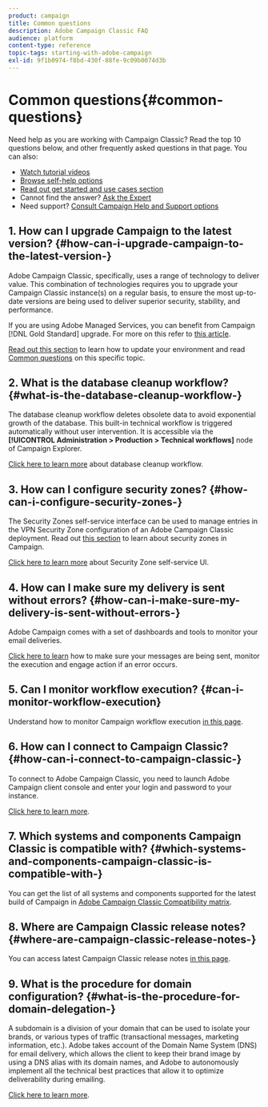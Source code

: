 ```yaml
---
product: campaign
title: Common questions
description: Adobe Campaign Classic FAQ
audience: platform
content-type: reference
topic-tags: starting-with-adobe-campaign
exl-id: 9f1b0974-f8bd-430f-88fe-9c09b0074d3b
---
```

# Common questions{#common-questions}

Need help as you are working with Campaign Classic? Read the top 10 questions below, and other frequently asked questions in that page. You can also:

* [Watch tutorial videos](https://experienceleague.adobe.com/docs/campaign-classic-learn/tutorials/overview.html)
* [Browse self-help options](../../platform/using/tutorials.md#how-to-videos)
* [Read out get started and use cases section](../../platform/using/tutorials.md#step-by-step-guides)
* Cannot find the answer? [Ask the Expert](https://experienceleaguecommunities.adobe.com/t5/adobe-campaign-classic/ct-p/adobe-campaign-classic-community)
* Need support? [Consult Campaign Help and Support options](../../support.md)

## 1. How can I upgrade Campaign to the latest version? {#how-can-i-upgrade-campaign-to-the-latest-version-}

Adobe Campaign Classic, specifically, uses a range of technology to deliver value. This combination of technologies requires you to upgrade your Campaign Classic instance(s) on a regular basis, to ensure the most up-to-date versions are being used to deliver superior security, stability, and performance.

If you are using Adobe Managed Services, you can benefit from Campaign [!DNL Gold Standard] upgrade. For more on this refer to [this article](../../rn/using/gs-overview.md).

[Read out this section](../../production/using/build-upgrade.md) to learn how to update your environment and read [Common questions](../../platform/using/faq-build-upgrade.md) on this specific topic.

## 2. What is the database cleanup workflow? {#what-is-the-database-cleanup-workflow-}

The database cleanup workflow deletes obsolete data to avoid exponential growth of the database. This built-in technical workflow is triggered automatically without user intervention. It is accessible via the **[!UICONTROL Administration > Production > Technical workflows]** node of Campaign Explorer.

[Click here to learn more](../../production/using/database-cleanup-workflow.md) about database cleanup workflow.

## 3. How can I configure security zones? {#how-can-i-configure-security-zones-}

The Security Zones self-service interface can be used to manage entries in the VPN Security Zone configuration of an Adobe Campaign Classic deployment. Read out [this section](../../installation/using/security-zones.md) to learn about security zones in Campaign.

[Click here to learn more](https://helpx.adobe.com/campaign/kb/configuring-security-zones-self-service.html) about Security Zone self-service UI.

## 4. How can I make sure my delivery is sent without errors? {#how-can-i-make-sure-my-delivery-is-sent-without-errors-}

Adobe Campaign comes with a set of dashboards and tools to monitor your email deliveries.

[Click here to learn](../../../common/delivery/using/about-delivery-monitoring.md) how to make sure your messages are being sent, monitor the execution and engage action if an error occurs.

## 5. Can I monitor workflow execution? {#can-i-monitor-workflow-execution}

Understand how to monitor Campaign workflow execution [in this page](../../../common/workflow/using/starting-a-workflow.md).

## 6. How can I connect to Campaign Classic? {#how-can-i-connect-to-campaign-classic-}

To connect to Adobe Campaign Classic, you need to launch Adobe Campaign client console and enter your login and password to your instance.

[Click here to learn more](../../platform/using/launching-adobe-campaign.md).

## 7. Which systems and components Campaign Classic is compatible with? {#which-systems-and-components-campaign-classic-is-compatible-with-}

You can get the list of all systems and components supported for the latest build of Campaign in [Adobe Campaign Classic Compatibility matrix](../../rn/using/compatibility-matrix.md).

## 8. Where are Campaign Classic release notes? {#where-are-campaign-classic-release-notes-}

You can access latest Campaign Classic release notes [in this page](../../rn/using/latest-release.md).

## 9. What is the procedure for domain configuration? {#what-is-the-procedure-for-domain-delegation-}

A subdomain is a division of your domain that can be used to isolate your brands, or various types of traffic (transactional messages, marketing information, etc.).
Adobe takes account of the Domain Name System (DNS) for email delivery, which allows the client to keep their brand image by using a DNS alias with its domain names, and Adobe to autonomously implement all the technical best practices that allow it to optimize deliverability during emailing.

[Click here to learn more](https://helpx.adobe.com/campaign/kb/domain-name-delegation.html).
